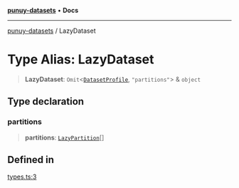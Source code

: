 [**punuy-datasets**](../README.md) • **Docs**

***

[punuy-datasets](../README.md) / LazyDataset

# Type Alias: LazyDataset

> **LazyDataset**: `Omit`\<[`DatasetProfile`](../interfaces/DatasetProfile.md), `"partitions"`\> & `object`

## Type declaration

### partitions

> **partitions**: [`LazyPartition`](LazyPartition.md)[]

## Defined in

[types.ts:3](https://github.com/andrefs/punuy-datasets/blob/488b54fe92414f0a7dd9fb89b53ed2e061e97053/src/lib/types.ts#L3)
